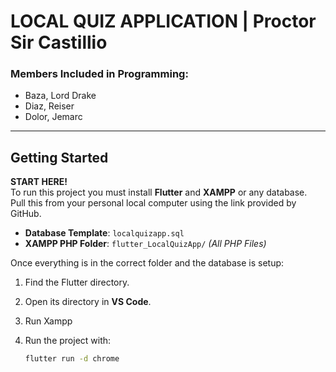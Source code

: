 # LOCAL QUIZ APPLICATION | Proctor Sir Castillio

### Members Included in Programming:
- Baza, Lord Drake  
- Diaz, Reiser  
- Dolor, Jemarc  

---

## Getting Started

**START HERE!**  
To run this project you must install **Flutter** and **XAMPP** or any database.  
Pull this from your personal local computer using the link provided by GitHub.

- **Database Template**: `localquizapp.sql`  
- **XAMPP PHP Folder**: `flutter_LocalQuizApp/` *(All PHP Files)*

Once everything is in the correct folder and the database is setup:

1. Find the Flutter directory.
2. Open its directory in **VS Code**.
3. Run Xampp
4. Run the project with:

   ```bash
   flutter run -d chrome
